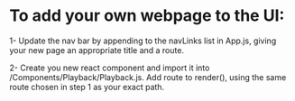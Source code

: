# To add your own webpage to the UI:

1- Update the nav bar by appending to the navLinks list in App.js, giving your new page an appropriate title and a route. 

2- Create you new react component and import it into /Components/Playback/Playback.js.
   Add route to render(), using the same route chosen in step 1 as your
   exact path.
   

